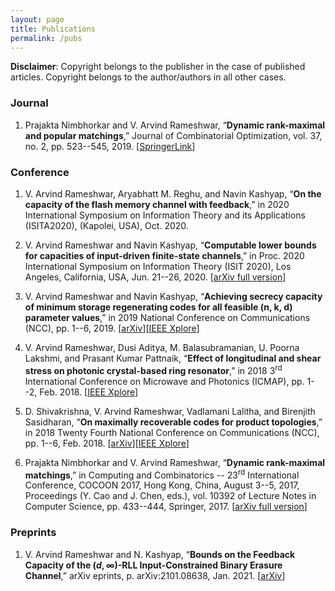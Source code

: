 ```yaml
---
layout: page
title: Publications
permalink: /pubs
---
```


**Disclaimer**: Copyright belongs to the publisher in the case of published articles. Copyright belongs to the author/authors in all other cases.

### Journal

1. Prajakta Nimbhorkar and V. Arvind Rameshwar, “**Dynamic rank-maximal and popular matchings**,” Journal of Combinatorial Optimization, vol. 37, no. 2, pp. 523--545, 2019. [[SpringerLink](https://link.springer.com/article/10.1007/s10878-018-0348-9#:~:text=A%20matching%20M%20in%20G,and%20deleted%20at%20any%20point.)]

### Conference

1. V. Arvind Rameshwar, Aryabhatt M. Reghu, and Navin Kashyap, “**On the capacity of the flash memory channel with feedback**,” in 2020 International Symposium on Information Theory and its Applications (ISITA2020), (Kapolei, USA), Oct. 2020. 

2. V. Arvind Rameshwar and Navin Kashyap, “**Computable lower bounds for capacities of input-driven finite-state channels**,” in Proc. 2020 International Symposium on Information Theory (ISIT 2020), Los Angeles, California, USA, Jun. 21--26, 2020. [[arXiv full version](https://arxiv.org/abs/2001.03423)]

3. V. Arvind Rameshwar and Navin Kashyap, “**Achieving secrecy capacity of minimum storage regenerating codes for all feasible (n, k, d) parameter values**,” in 2019 National Conference on Communications (NCC), pp. 1--6, 2019. [[arXiv](https://arxiv.org/abs/1902.09865)][[IEEE Xplore](https://ieeexplore.ieee.org/document/8732243)]

4. V. Arvind Rameshwar, Dusi Aditya, M. Balasubramanian, U. Poorna Lakshmi, and Prasant Kumar Pattnaik, “**Effect of longitudinal and shear stress on photonic crystal-based ring resonator**,” in 2018 3<sup>rd</sup> International Conference on Microwave and Photonics (ICMAP), pp. 1--2, Feb. 2018. [[IEEE Xplore](https://ieeexplore.ieee.org/document/8354569)]

5. D. Shivakrishna, V. Arvind Rameshwar, Vadlamani Lalitha, and Birenjith Sasidharan, “**On maximally recoverable codes for product topologies**,” in 2018 Twenty Fourth National Conference on Communications (NCC), pp. 1--6, Feb. 2018. [[arXiv](https://arxiv.org/abs/1801.03379)][[IEEE Xplore](https://ieeexplore.ieee.org/document/8599965)]

6. Prajakta Nimbhorkar and V. Arvind Rameshwar, “**Dynamic rank-maximal matchings**,” in Computing and Combinatorics -- 23<sup>rd</sup> International Conference, COCOON 2017, Hong Kong, China, August 3--5, 2017, Proceedings (Y. Cao and J. Chen, eds.), vol. 10392 of Lecture Notes in Computer Science, pp. 433--444, Springer, 2017. [[arXiv full version](https://arxiv.org/abs/1704.00899)]

### Preprints

1. V. Arvind Rameshwar and N. Kashyap, “**Bounds on the Feedback Capacity of the $(d,\infty)$-RLL Input-Constrained Binary Erasure Channel**,” arXiv eprints, p. arXiv:2101.08638, Jan. 2021. [[arXiv](https://arxiv.org/abs/2101.08638)]
